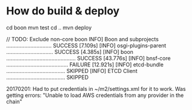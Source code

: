 How do build & deploy
=====================

cd boon
mvn test
cd ..
mvn deploy

// TODO: Exclude non-core boon
INFO] Boon and subprojects .............................. SUCCESS [7.109s]
[INFO] osgi-plugins-parent ............................... SUCCESS [4.385s]
[INFO] boon .............................................. SUCCESS [43.776s]
[INFO] bnsf-core ......................................... FAILURE [12.921s]
[INFO] etcd-bundle ....................................... SKIPPED
[INFO] ETCD Client ....................................... SKIPPED

20170201: Had to put credentials in ~/m2/settings.xml for it to work.
          Was getting errors: "Unable to load AWS credentials from any provider in the chain"

